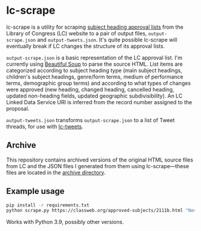 # lc-scrape

lc-scrape is a utility for scraping [subject heading approval lists](https://classweb.org/approved-subjects/) from the Library of Congress (LC) website to a pair of output files, `output-scrape.json` and `output-tweets.json`. It's quite possible lc-scrape will eventually break if LC changes the structure of its approval lists.

`output-scrape.json` is a basic representation of the LC approval list. I'm currently using [Beautiful Soup](https://www.crummy.com/software/BeautifulSoup/) to parse the source HTML. List items are categorized according to subject heading type (main subject headings, children's subject headings, genre/form terms, medium of performance terms, demographic group terms) and according to what types of changes were approved (new heading, changed heading, cancelled heading, updated non-heading fields, updated geographic subdivisibility). An LC Linked Data Service URI is inferred from the record number assigned to the proposal.

`output-tweets.json` transforms `output-scrape.json` to a list of Tweet threads, for use with [lc-tweets](https://github.com/joeptacek/lc-tweet).

## Archive

This repository contains archived versions of the original HTML source files from LC and the JSON files I generated from them using lc-scrape—these files are located in the [archive directory](https://github.com/joeptacek/lc-scrape/tree/master/archive).

## Example usage

```bash
pip install -r requirements.txt
python scrape.py https://classweb.org/approved-subjects/2111b.html "Nov. 12, 2021"
```

Works with Python 3.9, possibly other versions.

